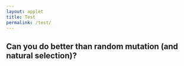 ```yaml
---
layout: applet
title: Test
permalink: /test/
---
```


## Can you do better than random mutation (and natural selection)?

<div id="control"></div>
<div id="canvas"></div>
<script type="text/javascript">
    // The MIT License (MIT)
    // 
    // Copyright (c) 2018 Paul O. Lewis
    // 
    // Permission is hereby granted, free of charge, to any person obtaining a copy
    // of this software and associated documentation files (the “Software”), to deal
    // in the Software without restriction, including without limitation the rights
    // to use, copy, modify, merge, publish, distribute, sublicense, and/or sell
    // copies of the Software, and to permit persons to whom the Software is
    // furnished to do so, subject to the following conditions:
    // 
    // The above copyright notice and this permission notice shall be included in all
    // copies or substantial portions of the Software.
    // 
    // THE SOFTWARE IS PROVIDED “AS IS”, WITHOUT WARRANTY OF ANY KIND, EXPRESS OR
    // IMPLIED, INCLUDING BUT NOT LIMITED TO THE WARRANTIES OF MERCHANTABILITY,
    // FITNESS FOR A PARTICULAR PURPOSE AND NONINFRINGEMENT. IN NO EVENT SHALL THE
    // AUTHORS OR COPYRIGHT HOLDERS BE LIABLE FOR ANY CLAIM, DAMAGES OR OTHER
    // LIABILITY, WHETHER IN AN ACTION OF CONTRACT, TORT OR OTHERWISE, ARISING FROM,
    // OUT OF OR IN CONNECTION WITH THE SOFTWARE OR THE USE OR OTHER DEALINGS IN THE
    // SOFTWARE.
    // 
    // written by Paul O. Lewis 20-Dec-2018
    
    var debugging = false;   // spits out info to console if true
    
    var eps = 0.00001;
    var popsize = 10;
    var ngens = 50;
    
    var show_me = false;
    var show_which = 0;

    var individuals = [];
    var best = null;

    var lot = new Random(Math.floor(10000*Math.random()));
    var close_enough = 1.0;
    var canopy = null;

    // width and height of svg
    var w = 600;
    var h = 600;
    var spacer = 10;

    // bucket bottom y, width, and height
    var bucket_width = 100;
    var bucket_height = 400;
    var bucket_bottom = h - spacer;
    var bucket_top = bucket_bottom - bucket_height;
    var bucket_thickness = 2;
    var bucket_left  = w/2 - bucket_width/2;
    var bucket_right = w/2 + bucket_width/2;
    var bucket_area = (bucket_right - bucket_left)*(bucket_bottom - bucket_top);
    if (debugging) {
        console.log("bucket_top     = " + bucket_top);
        console.log("bucket_bottom  = " + bucket_bottom);
        console.log("bucket_left    = " + bucket_left);
        console.log("bucket_right   = " + bucket_right);
        }

    // circle queue
    var queue_size = 18;
    var queue_min_radius = bucket_width/4;
    var queue_max_radius = bucket_width/3;
    var queue_max_diameter = 2*queue_max_radius;
    var queue_top = spacer;
    var queue_bottom = bucket_bottom - bucket_height - spacer;

    // keep track of balls already dropped
    var placed = [];

    // Select DIV element already created (see above) to hold SVG
    var plot_div = d3.select("div#canvas");

    // Create SVG element
    var plot_svg = plot_div.append("svg")
        .attr("width", w)
        .attr("height", h);

    // Create rect outlining entire area of SVG
    plot_svg.append("rect")
        .attr("x", 0)
        .attr("y", 0)
        .attr("width", w)
        .attr("height", h)
        .attr("fill", "lavender");

    //#######################################################################
    //######################### UTILITY FUNCTIONS ###########################
    //#######################################################################

    var chooseIndividual = function(cumprob) {
        let n = cumprob.length;
        let u = lot.random(0,1);
        for (let k in cumprob) {
            if (u < cumprob[k])
                return k;
            }
        return null;
        }

    // example: addCircle(plot_svg, "tmp", "red", "black", intersect_left.x, intersect_left.y, 2);
    var addCircle = function(plot_svg, cls, fillcol, strokecol, cx, cy, r, cr = 0) {
        plot_svg.append("circle")
            .attr("class", cls)
            .attr("cx", cx)
            .attr("cy", cy)
            .attr("r", r)
            .attr("fill", fillcol)
            .attr("stroke", strokecol);
        if (cr > 0) {
            // cr is radius of center point
            plot_svg.append("circle")
                .attr("class", cls)
                .attr("cx", cx)
                .attr("cy", cy)
                .attr("r", cr)
                .attr("fill", strokecol)
                .attr("stroke", strokecol);
            }
        }

    var addLine = function(plot_svg, cls, linecol, linew, x1, y1, x2, y2) {
        plot_svg.append("line")
            .attr("class", cls)
            .attr("x1", x1)
            .attr("y1", y1)
            .attr("x2", x2)
            .attr("y2", y2)
            .attr("stroke-width", linew)
            .attr("stroke", linecol);
        }

    // example: addLabel(plot_svg, "tmp", "purple", a, intersects[a].x+5, intersects[a].y - 5, "end", 8);
    var addLabel = function(plot_svg, cls, col, txt, x, y, anchor = "middle", sz = 10) {
        plot_svg.append("text")
            .attr("class", cls)
            .attr("x", x-2)
            .attr("y", y+2)
            .attr("font-family", "Verdana")
            .attr("font-size", sz + "px")
            .attr("stroke", "none")
            .attr("fill", col)
            .attr("text-anchor", anchor)
            .text(txt);
        }

    var intersectBetweenPlacedPair = function(placed_index1, placed_index2, new_radius) {
        // x0,y0,r0 are coordinates and radius for first placed ball
        var x0 = placed[placed_index1].cx;
        var y0 = placed[placed_index1].cy;
        var r0 = placed[placed_index1].r + new_radius;

        // x1,y1,r1 are coordinates and radius for second placed ball
        var x1 = placed[placed_index2].cx;
        var y1 = placed[placed_index2].cy;
        var r1 = placed[placed_index2].r + new_radius;
        
        // Calculate distance d between the two ball center points
        var r0sq = Math.pow(r0,2);
        var r1sq = Math.pow(r1,2);
        var dsq = Math.pow(x0 - x1, 2) + Math.pow(y0 - y1, 2);
        var d = Math.sqrt(dsq);
        
        if (d > r0 + r1) {
            // Distance between center points is larger than it would be if
            // circles were touching, so circles do not intersect
            return null;
            }
        else if (d < Math.abs(r0 - r1)) {
            // Circles are nested if d + r0 < r1, where r0 is smaller than r1,
            // in which case circles do not intersect
            return null;
            }
        else {
            // Circles intersect
            
            // see http://paulbourke.net/geometry/circlesphere/
            //
            // The peak of the triangle below is one of two intersection points
            // between circle of radius r0 centered at x0,y0 and circle of radius
            // r1 centered at x1,y1. Height of peak from base is h. 
            //               +
            //              /|\
            //             / |  \
            //            /  |    \
            //         r0/   |      \r1
            //          /    h        \
            //         /     |          \
            //        /    x2,y2          \
            // x0,y0 +-------+-------------+ x1,y1
            //       |<- a ->|<--- d-a --->|
            //       |<-------- d -------->|
            //
            // From pythagorean theorem, we know that:
            //   h^2 + a^2 = r0^2
            //   h^2 + (d-a)^2 = r1^2
            // therefore:
            //   r0^2 - a^2 = r1^2 - (d-a)^2
            //   r0^2 - r1^2 = a^2 - (d^2 - 2ad + a^2)
            //   r0^2 - r1^2 + d^2 = 2ad
            //   a = (r0^2 - r1^2 + d^2)/(2d)
            var a = 0.5*(r0sq - r1sq + dsq)/d;
            
            // Now compute h using pythagorean theorem from left triangle:
            // h^2 + a^2 = r0^2 ==> h = sqrt(r0^2 - a^2)
            var asq = Math.pow(a,2);
            var hsq = r0sq - asq;
            var h = Math.sqrt(hsq);

            // Get coordinates of point x2,y2 that lies along line from x0,y0
            // to x1,y1 a distance a from x0,y0                    
            var x2 = x0 + (a/d)*(x1 - x0);
            var y2 = y0 + (a/d)*(y1 - y0);
            
            // Now get coordinates of P3=(x3,y3), the highest of the two 
            // intersection points. P2=(x2,y2) is the point along the line 
            // connecting the two circle centers, P0=(x0,y0) and P1=(x1,y1), 
            // such that the line P2 P3 is orthogonal to the line P0 P1.
            // Note that a point P on the line P2 P3 can be obtained as follows:
            //   P3 = P3
            //   P3 = P2 + (1)(P3 - P2)
            //      = P2 + [(P1 - P0)/(P1 - P0)] (P3 - P2)
            //      = P2 + [(P1 - P0)/d] h
            //      = P2 + (h/d)(P1 - P0)
            // The only remaining details follow from the fact that the y-axis 
            // is inverted (which is why the formulas for x3 and y3 are not 
            // identical) and of course whether x1 is to the right or left of x0.
            if (x1 > x0) {
                var x3 = x2 + (h/d)*(y1 - y0);
                var y3 = y2 - (h/d)*(x1 - x0);
                }
            else {
                var x3 = x2 - (h/d)*(y1 - y0);
                var y3 = y2 + (h/d)*(x1 - x0);
                }
                
            // Only return intersection point if circle with radius new_radius
            // placed at that point would not overlap left, right, or bottom
            // sides of the bucket
            if (x3 + new_radius > bucket_right || x3 - new_radius < bucket_left || y3 + new_radius > bucket_bottom)
                return null;
            else {
                return {'x':x3, 'y':y3};
                }
            }
        }
        
    var intersectionWithLeftWall = function(placed_index, new_radius) {
        // Returns highest point at which a new ball (radius new_radius) could
        // be placed against the left wall and still touching the placed ball. 
        // Returns null if no such point can be found (i.e. the placed ball is 
        // not close enough to the left wall).
        var p = placed[placed_index];
        var left_wall_x = bucket_left + new_radius;
        var circle_leftmost_x = p.cx - p.r - new_radius;
        if (circle_leftmost_x < left_wall_x) {
            var x = p.cx - left_wall_x;
            var rr = p.r + new_radius;
            var y = Math.sqrt(rr*rr - x*x);
            return {'x':left_wall_x, 'y':p.cy - y};
            }
        return null;
        }
        
    var intersectionWithRightWall = function(placed_index, new_radius) {
        // Returns highest point at which a new ball (radius new_radius) could
        // be placed against the right wall and still touching the placed ball. 
        // Returns null if no such point can be found (i.e. the placed ball is 
        // not close enough to the right wall).
        var p = placed[placed_index];
        var right_wall_x = bucket_right - new_radius;
        var circle_rightmost_x = p.cx + p.r + new_radius;
        if (circle_rightmost_x > right_wall_x) {
            var x = right_wall_x - p.cx;
            var rr = p.r + new_radius;
            var y = Math.sqrt(rr*rr - x*x);
            return {'x':right_wall_x, 'y':p.cy - y};
            }
        return null;
        }
        
    var intersectionWithBottomWall = function(placed_index, new_radius, intersect_left, intersect_right) {
        // Returns all points at which a new ball (radius new_radius) just outside
        // the shadow of a placed ball is touching the bottom wall. Returns null
        // if no such point could be found (i.e. the placed ball is not close 
        // enough to the bottom wall).
        var p = placed[placed_index];
        var bottom_wall_y = bucket_bottom - new_radius;
        var circle_bottommost_y = p.cy + p.r;
        if (circle_bottommost_y > bottom_wall_y) {
            //var y = bottom_wall_y - p.cy;
            //var rr = p.r + new_radius;
            //var x = Math.sqrt(rr*rr - y*y);
            var x = p.r + new_radius;
            var point_vect = []
            point_vect.push({'x':p.cx + x, 'y':bottom_wall_y});
            point_vect.push({'x':p.cx - x, 'y':bottom_wall_y});
            return point_vect;
            
            }
        return null;
        }

    var findAllIntersects = function(r) {
        // Create list of all valid intersection points where new ball of radius
        // r could be placed.
        d3.selectAll("circle.tmp").remove();
        d3.selectAll("line.tmp").remove();
        d3.selectAll("text.tmp").remove();
        var intersects = [];
        for (var p = 0; p < placed.length; p++) {
            // Add intersects between each placed ball and left wall
            var intersect_left   = intersectionWithLeftWall(p, r);
            if (intersect_left) {
                intersects.push(intersect_left);
                }

            // Add intersects between each placed ball and right wall
            var intersect_right  = intersectionWithRightWall(p, r);
            if (intersect_right) {
                intersects.push(intersect_right);
                }

            // Add intersects between each placed ball and bottom wall
            var intersect_bottom_vect = intersectionWithBottomWall(p, r, intersect_left, intersect_right);
            if (intersect_bottom_vect) {
                for (var element in intersect_bottom_vect) {
                    var point = intersect_bottom_vect[element];
                    intersects.push(point);
                    }
                }

            // Add intersects between each placed ball
            for (var pp = p + 1; pp < placed.length; pp++) {
                var intersect_other = intersectBetweenPlacedPair(p, pp, r);                            
                if (intersect_other) {
                    intersects.push(intersect_other);
                    }
                }
            }  
            
        // Remove any intersects that:
        // 1. would result in any part of the new ball being underneath a placed ball
        // 2. would result in any part of the new ball being inside a placed ball
        var removed_indices = [];
        for (var a in intersects) {
            var i = intersects[a];
            
            // Check if intersect is too far to the left
            if (i.x - r + eps < bucket_left) {
                removed_indices.push(a);
                continue;
                }
            
            // Check if intersect is too far to the right
            if (i.x + r - eps > bucket_right) {
                removed_indices.push(a);
                continue;
                }
            
            for (var b = 0; b < placed.length; b++) {
                var p = placed[b];
                
                // Check if new ball would intersect placed ball (i.e. ensure that
                // centers are further from each other than the sum of their radii).
                var dx = p.cx - i.x;
                var dy = p.cy - i.y;
                var distance_between_centers = Math.sqrt(dx*dx + dy*dy);
                var sum_of_radii = p.r + r;
                var inside_placed = distance_between_centers + eps < sum_of_radii;
                
                // Check if new ball is underneath placed ball (at least in part)
                var center_below_placed = i.y > p.cy;
                var overlap_right = (i.x > p.cx) && i.x - r < p.cx + p.r;
                var overlap_left  = (i.x < p.cx) && i.x + r > p.cx - p.r;
                var underneath_placed = center_below_placed && (overlap_left || overlap_right);
                
                if (inside_placed || underneath_placed) {
                    removed_indices.push(a);
                    break;
                    }
                }
            }
            
        removed_indices.reverse();
        for (var index in removed_indices) {
            intersects.splice(removed_indices[index], 1);
            }
            
        return intersects;              
        }
        
    var findLowestIntersect = function(points) {
        // Given a vector of points (objects with 'x' and 'y'), return the lowest
        // one (i.e. with greatest 'y' value 
        var lowest = null;
        for (var i in points) {
            var p = points[i];
            if (!lowest || p.y > lowest.y) {
                lowest = p;
                }
           }
        return lowest;
        }
        
    var showSummary = function() {
        let placed_area = 0.0;
        for (var i in placed) {
            let p = placed[i];
            if (debugging) 
                console.log("placed " + i + ": cx = " + p.cx.toFixed(1) + ", cy = " + p.cy.toFixed(1) + ", r = " + p.r.toFixed(1) + ", PI = " + Math.PI.toFixed(5));
            let a = Math.PI*p.r*p.r;
            placed_area += a;    
            }
        //let label_x = 0.65*w;
        //let label_y = 0.8*h;
        let label_x = w/2;
        let label_y = 20;
        let label_color = "black";
        let you_pct = 100.0*placed_area/bucket_area;
        let sel_pct = 100.0*best.fitness/bucket_area;
        addLabel(plot_svg, "summary", label_color, "your area = " + placed_area.toFixed(1) + " (" + you_pct.toFixed(1) + "%)", label_x - 20, label_y, "end", 14);
        addLabel(plot_svg, "summary", label_color, "best area = " + best.fitness.toFixed(1) + " (" + sel_pct.toFixed(1) + "%)", label_x + 20, label_y, "start", 14);
        }
        
    //###################################################################
    //######################### CREATE BUCKET ###########################
    //###################################################################

    if (true) {
        var x_top_left = 0
        var y_top_left = bucket_top;
        
        var x_bucket_top_left = w/2 - bucket_width/2 - bucket_thickness;
        var y_bucket_top_left = bucket_top;
        
        var x_bucket_bottom_left = bucket_left - bucket_thickness;
        var y_bucket_bottom_left = bucket_bottom;
        
        var x_bucket_bottom_right = bucket_right + bucket_thickness;
        var y_bucket_bottom_right = bucket_bottom;
        
        var x_bucket_top_right = bucket_right + bucket_thickness;
        var y_bucket_top_right = bucket_top;
        
        var x_top_right = w;
        var y_top_right = bucket_top;
        
        var x_bottom_right = w;
        var y_bottom_right = h;
        
        var x_bottom_left = 0;
        var y_bottom_left = h;
        
        var points = "";
        points += " " + x_top_left            + "," + y_top_left;
        points += " " + x_bucket_top_left     + "," + y_bucket_top_left;
        points += " " + x_bucket_bottom_left  + "," + y_bucket_bottom_left;
        points += " " + x_bucket_bottom_right + "," + y_bucket_bottom_right;
        points += " " + x_bucket_top_right    + "," + y_bucket_top_right;
        points += " " + x_top_right           + "," + y_top_right;
        points += " " + x_bottom_right        + "," + y_bottom_right;
        points += " " + x_bottom_left        + "," + y_bottom_left;
        points += " " + x_top_left            + "," + y_top_left;
        //var pit_color = "#962938"; // brick red
        //var pit_color = "#008081"; // teal
        var pit_color = "#003152"; // prussian
        plot_svg.append("polyline")
            .attr("points", points)
            .attr("stroke", pit_color)
            .attr("fill", pit_color);
    }
    else {
        // Create bucket top
        var x1 = w/2 - bucket_width/2 - bucket_thickness;
        var x2 = w/2 + bucket_width/2 + bucket_thickness;
        var y1 = bucket_top;
        var y2 = bucket_top;
        addLine(plot_svg, "bucket", "gray", 2, x1, y1, x2, y2);

        // Create bucket left side
        x1 = bucket_left - bucket_thickness;
        x2 = bucket_left - bucket_thickness;
        y1 = bucket_bottom - bucket_height;
        y2 = bucket_bottom;
        addLine(plot_svg, "bucket", "black", 2, x1, y1, x2, y2);

        // Create bucket bottom
        x1 = w/2 - bucket_width/2 - bucket_thickness;
        x2 = w/2 + bucket_width/2 + bucket_thickness;
        y1 = bucket_bottom;
        y2 = bucket_bottom;
        addLine(plot_svg, "bucket", "black", 2, x1, y1, x2, y2);

        // Create bucket right side
        x1 = bucket_right + bucket_thickness;
        x2 = bucket_right + bucket_thickness;
        y1 = bucket_bottom - bucket_height;
        y2 = bucket_bottom;
        addLine(plot_svg, "bucket", "black", 2, x1, y1, x2, y2);
    }

    //###################################################################
    //######################### ADD INSTRUCTIONS ########################
    //###################################################################
    let side_width = w/2 - bucket_width/2;

    let instr_x = side_width/2;
    let instr_y = bucket_top + .25*bucket_height;
    let instr_color = "white";
    addLabel(plot_svg, "instr", instr_color, "Click balls one at a time", instr_x, instr_y, "middle", 14);
    addLabel(plot_svg, "instr", instr_color, "to drop into well", instr_x, instr_y + 20, "middle", 14);
    
    let goal_x = w - side_width/2
    let goal_y = bucket_top + .25*bucket_height;
    let goal_color = "white";
    addLabel(plot_svg, "goal", goal_color, "Goal: maximize volume", goal_x, goal_y, "middle", 14);
    addLabel(plot_svg, "goal", goal_color, "of packed balls", goal_x, goal_y + 20, "middle", 14);

    //###################################################################
    //########################### CREATE QUEUE ##########################
    //###################################################################

    var queue = [];
    var createQueue = function() {
        if (debugging)
            console.clear();
        var num_rows = 0;
        var cum_row_width = 0.0;
        queue = [];
        var realized_max_row_width = 0;
        for (var i = 0; i < queue_size; i++) {
            var r = queue_min_radius + (queue_max_radius - queue_min_radius)*lot.random(0,1);
            cum_row_width += 2*r;
            if (cum_row_width > w - 2*spacer) {
                if (cum_row_width - 2*r > realized_max_row_width)
                    realized_max_row_width = cum_row_width - 2*r;
                cum_row_width = 2*r;
                num_rows++;
            }
            var cx = spacer + cum_row_width - r;
            var cy = queue_bottom - num_rows*queue_max_diameter - r;
            queue.push({'cx':cx, 'cy':cy, 'r':r, 'index':i});
        }
        // adjust cx values so that queue of balls is centered
        var offset = (w - realized_max_row_width)/2 - spacer;
        for (var q in queue) {
            queue[q].cx += offset;
        }
    }
    createQueue();

    //###################################################################
    //######################## INDIVIDUAL CLASS #########################
    //###################################################################
            var indiv_index = 0;
            class Individual {
                constructor(index, chromosome, fitness) {
                    this.index = index;
                    this.genome = chromosome;
                    this.fitness = fitness;
                    }
                    
                clone() {
                    let genome_copy = [];
                    for (let g in this.genome)
                        genome_copy.push(this.genome[g]);
                    return new Individual(this.index, genome_copy, this.fitness);
                    }
                
                calcFitness(queue) {
                    placed = [];
                
                    // Place first ball at bottom left
                    var b = 0;
                    var ball = queue[this.genome[b]];
                    var new_cx = w/2 - bucket_width/2 + ball.r;
                    var new_cy = bucket_bottom - ball.r;
                    placed.push({'cx':new_cx, 'cy':new_cy, 'r':ball.r});
                    this.fitness = Math.PI*ball.r*ball.r

                    var bucket_full = false;
                    while (!bucket_full) {
                        b++;
                        ball = queue[this.genome[b]];
                    
                        // Find all intersection points
                        var intersects = findAllIntersects(ball.r);
        
                        // Find lowest intersection point
                        let lowest_intersect = findLowestIntersect(intersects);

                        // Move clicked ball to lowest intersection point if bucket is not yet full
                        bucket_full = lowest_intersect.y - ball.r < bucket_top;
                        if (!bucket_full) {
                            this.fitness += Math.PI*ball.r*ball.r
                            placed.push({'cx':lowest_intersect.x, 'cy':lowest_intersect.y, 'r':ball.r});
                            }
                        }
                    
                    placed = [];
                    return this.fitness;
                    }
                
                mutate() {
                    var first = Math.floor(this.genome.length*lot.random(0,1));
                    var second = Math.floor(this.genome.length*lot.random(0,1));
                    while (second == first) {
                        second = Math.floor(this.genome.length*lot.random(0,1));
                        }
                    
                    // Swap first and second elements of genome
                    var tmp = this.genome[first];
                    this.genome[first] = this.genome[second];
                    this.genome[second] = tmp;
                    }
                }
                
            //###################################################################
            //########## POPULATION CLASS (for use with console.table) ##########
            //###################################################################
            class Population {
                constructor(i, f, b) {
                    this.index         = i;
                    this.fitness       = f;
                    this.best_thus_far = b;
                    }
                }
                
            //###################################################################
            //########## GENERATION CLASS (for use with console.table) ##########
            //###################################################################
            class Generation {
                constructor(i, f, p, a) {
                    this.best_index   = i;
                    this.best_fitness = f;
                    this.percentage   = p;
                    this.average      = a;
                    }
                }
                
            //###################################################################
            //########## ORDERING CLASS (for use with console.table) ##########
            //###################################################################
            class Ordering {
                constructor(b, a, cum) {
                    this.ball     = b;
                    this.area     = a;
                    this.cum_area = cum;
                    }
                }
                
            //######################################################################
            //######################## CREATING POPULATION #########################
            //######################################################################
            var createPopulation = function() {
                if (debugging) {
                    console.log("###########################");
                    console.log("### Creating population ###");
                    console.log("###########################");
                    var population = [];
                    }
                individuals = [];
                best = null;
                for (let i = 0; i < popsize; i++) {
                    let tmp = [];
                    for (var j=0; j < queue.length; j++)
                        tmp.push(j);
                    
                    let chromosome = [];
                    for (var j=0; j < queue.length; j++) {
                        var k = Math.floor(tmp.length*lot.random(0,1));
                        chromosome.push(tmp.splice(k,1)[0]);
                        }
                    
                    let individual = new Individual(indiv_index++, chromosome, 0.0);
                    individual.calcFitness(queue);
                    if (!best || individual.fitness > best.fitness) {
                        best = individual.clone();
                        if (debugging)
                            population.push(new Population(best.index, best.fitness, "yes"));
                        }
                    else if (debugging)
                        population.push(new Population(individual.index, individual.fitness, "no"));

                    individuals.push(individual);
                    }
                if (debugging)
                    console.table(population);
                
                if (debugging) {
                    console.log("###########################");
                    console.log("### Evolving population ###");
                    console.log("###########################");
                    var generations = [];
                    }
                for (var gen = 0; gen < ngens; gen++) {
                    let cumprob = [];
                    let total_fitness = 0.0;
                
                    // Mutation
                    for (let i in individuals) {
                        let individual = individuals[i];
                        individual.mutate();
                        individual.calcFitness(queue);
                    
                        cumprob.push(individual.fitness);
                        total_fitness += individual.fitness;
                    
                        if (individual.fitness > best.fitness) {
                            best = individual.clone();
                            }
                        }
                    
                    // Normalize fitnesses 
                    for (let b in cumprob) {
                        cumprob[b] /= total_fitness;
                        cumprob[b] += (b > 0 ? cumprob[b-1] : 0.0);
                        }
                    
                    // Selection
                    let avg = 0.0;
                    let offspring = [];
                    for (let i in individuals) {
                        let k = chooseIndividual(cumprob);
                        let indiv = individuals[k].clone();
                        offspring.push(indiv);
                        avg += indiv.fitness;
                        }  
                    avg /= individuals.length;              
                    individuals = offspring;
                
                    let pct = best.fitness/bucket_area;
                
                    if (debugging) {
                        generations.push(new Generation(best.index, best.fitness, pct, avg));
                        }
                    }
                if (debugging) {
                    console.table(generations);
                    }
                
                if (debugging) {
                    console.log("#################################################");
                    console.log("### Best ordering found by mutation/selection ###");
                    console.log("#################################################");
                    var ordering = [];
                    }
                let cum = 0.0;
                for (let g in best.genome) {
                    let w = best.genome[g];
                    let r = queue[w].r;
                    let a = Math.PI*r*r;
                    cum += a;
                    if (cum > best.fitness)
                        break;
                    if (debugging)
                        ordering.push(new Ordering(w, a, cum));
                    }
                if (debugging) {
                    console.table(ordering);
                    }
                }
            createPopulation();

            //###################################################################
            //####################### CREATE RED BALLS ##########################
            //###################################################################
            
            // Define radial gradients
            // see https://www.visualcinnamon.com/2016/05/data-based-svg-gradient-d3.html
            var showme_color = "#964120"; // maroonish
            //var showme_color = "#E0B463"; // yellowish
            //var showme_color = "#518E87"; // greenish
            //var showme_color = "#515CA8"; // blueish
            //var showme_color = "#D1E3F4"; // whiteish
            var radialGradient0 = plot_svg.append("defs").append("radialGradient")
                .attr("id", "radial-gradient-showme")
                .attr("cx", "35%")
                .attr("cy", "35%")
                .attr("r", "60%");
            radialGradient0.append("stop")
                .attr("offset", "0%")
                .attr("stop-color", function(d) {
                    return d3.rgb(showme_color).brighter(1);
                });
            radialGradient0.append("stop")
                .attr("offset", "50%")
                .attr("stop-color", function(d) {
                    return showme_color;
                });
            radialGradient0.append("stop")
                .attr("offset", "100%")
                .attr("stop-color", function(d) {
                    return d3.rgb(showme_color).darker(1.75);
                });
                
            var normal_color = "#F8800F";
            var radialGradient1 = plot_svg.append("defs").append("radialGradient")
                .attr("id", "radial-gradient-normal")
                .attr("cx", "35%")
                .attr("cy", "35%")
                .attr("r", "60%");
            radialGradient1.append("stop")
                .attr("offset", "0%")
                .attr("stop-color", function(d) {
                    return d3.rgb(normal_color).brighter(1);
                });
            radialGradient1.append("stop")
                .attr("offset", "50%")
                .attr("stop-color", function(d) {
                    return normal_color;
                });
            radialGradient1.append("stop")
                .attr("offset", "100%")
                .attr("stop-color", function(d) {
                    return d3.rgb(normal_color).darker(1.75);
                });


            //var radialGradient1 = plot_svg.append("defs").append("radialGradient").attr("id", "radial-gradient-1");
            //radialGradient1.append("stop").attr("offset", "0%").attr("stop-color", "white");
            //radialGradient1.append("stop").attr("offset", "100%").attr("stop-color", "blue");

            var createBalls = function() {
                placed = [];
                d3.selectAll("text.summary").remove();
                d3.selectAll("circle.ball").remove();
                plot_svg.selectAll("circle.ball")
                    .data(queue)
                    .enter()
                    .append("circle")
                    .attr("id", function(d,i) {return "ball-"+i})
                    .attr("class", "ball")
                    .attr("cx", function(d) {return d.cx;})
                    .attr("cy", function(d) {return d.cy;})
                    .attr("r",  function(d) {return d.r;})
                    //.attr("fill", function(d,i) {return (show_me && i == best.genome[show_which] ? "blue" : "red");})
                    .attr("fill", function(d,i) {
                        if (show_me && i == best.genome[show_which])
                            return "url(#radial-gradient-showme)";
                        else
                            return "url(#radial-gradient-normal)";
                    })                    
                    //.attr("stroke", function(d,i) {return (show_me && i == best.genome[show_which] ? "blue" : "red");})
                    .on("click", function(d) {
                        if (show_me) {
                            show_which++;
                            d3.select("circle#ball-"+best.genome[show_which])
                                .attr("fill", function(d,i) {
                                    return "url(#radial-gradient-showme)";
                                });
                                //.attr("fill", "blue")
                                //.attr("stroke", "blue");
                            }
                        if (placed.length == 0) {
                            // No balls have yet been placed.
                            // Place ball at bottom left (guaranteed to fit since all balls are less wide than the container)
                            var new_cx = w/2 - bucket_width/2 + d.r;
                            var new_cy = bucket_bottom - d.r;
                            placed.push({'cx':new_cx, 'cy':new_cy, 'r':d.r});
                            //d3.select(this).transition().duration(500).attr("cx", new_cx).attr("cy", new_cy);
                            this.parentNode.appendChild(this); // bring to front (see https://stackoverflow.com/questions/13595175/updating-svg-element-z-index-with-d3)
                            d3.select(this).transition().duration(500).attr("cx", new_cx).transition().duration(500).attr("cy", new_cy);
                            }
                        else {
                            // Find all intersection points
                            var intersects = findAllIntersects(d.r);
                
                            // Find lowest intersection point
                            let lowest_intersect = findLowestIntersect(intersects);

                            var bucket_full = lowest_intersect.y - d.r < bucket_top;

                            // Move clicked ball to lowest intersection point if bucket is not 
                            // yet full
                            if (bucket_full) {
                                d3.selectAll("circle.ball").attr("fill", "gray").attr("stroke", "gray");
                                showSummary();
                                }
                            else {
                                placed.push({'cx':lowest_intersect.x, 'cy':lowest_intersect.y, 'r':d.r});
                                this.parentNode.appendChild(this); // bring to front (see https://stackoverflow.com/questions/13595175/updating-svg-element-z-index-with-d3)
                                d3.select(this).transition().duration(500).attr("cx", lowest_intersect.x).transition().duration(500).attr("cy", lowest_intersect.y);
                                }
                            }
                        });
                    
                    d3.selectAll("text.ball").remove();
                    plot_svg.selectAll("text.ball")
                        .data(queue)
                        .enter()
                        .append("text")
                        .classed("ball noselect", true)
                        .attr("x", function(d) {return d.cx;})
                        .attr("y", function(d) {return d.cy;})
                        .attr("fill", "white")
                        .attr("stroke", "none")
                        .attr("font-family", "Verdana")
                        .attr("font-size", "10px")
                        .style("pointer-events", "none")   // don't intercept drag events
                        .style("visibility", "hidden")
                        //.style("visibility", "visible")
                        .text(function(d,i) {return i;});
                }
            createBalls();
            
            var ctrl_div = d3.select("div#control");
            addButton(ctrl_div, "tryagainbtn", "Try Again", function() {
                show_me = false;
                createBalls();
                }, "200px", false);
            addButton(ctrl_div, "showmebtn", "Show Me", function() {
                show_me = true;
                show_which = 0;
                createBalls();
                }, "200px", false);
            addButton(ctrl_div, "resetbtn", "New balls", function() {
                show_me = false;
                lot = new Random(Math.floor(10000*Math.random()));
                createQueue();
                createPopulation();                
                createBalls();
                }, "200px", false);
                
		</script>
